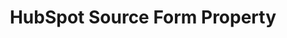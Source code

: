 ---
# -------------------------- #
#        CONTENT TYPE        #
# -------------------------- #

product-type: "connect"
content-type: "api-form"
form-type: "source"
key: "source-form-properties-hubspot-object"


# -------------------------- #
#        OBJECT INFO         #
# -------------------------- #

title: "HubSpot Source Form Property"
api-type: "platform.hubspot"
display-name: "HubSpot"

source-type: "saas"
docs-name: "hubspot"

description: ""


# -------------------------- #
#       FORM PROPERTIES      #
# -------------------------- #

uses-start-date: true


# -------------------------- #
#       OAUTH PROPERTIES     #
# -------------------------- #

oauth-link: "https://developers.hubspot.com/docs/methods/oauth2/oauth2-overview"

oauth-description: ""

## scopes: content, contacts
## optional scopes: reports, automation, forms, sales-email-read
# https://developers.hubspot.com/docs/methods/oauth2/initiate-oauth-integration#scopes

oauth-attributes:
  - name: "client_id"
    type: "string"
    required: true
    credential: true
    description: |
      Your {{ form-property.display-name }} OAuth application client ID.
    value: "<YOUR_OAUTH_CLIENT_ID>"

  - name: "client_secret"
    type: "string"
    required: true
    credential: true
    description: |
      Your {{ form-property.display-name }} OAuth application client secret.
    value: "<YOUR_OAUTH_CLIENT_SECRET>"

  - name: "redirect_uri"
    type: "string"
    required: true
    credential: true
    description: |
      The URL that the user will be redirected to after they authorize your app for the requested scopes.
    value: "https://www.yourcompany.com/auth-callback"

  - name: "refresh_token"
    type: "string"
    required: true
    credential: true
    description: |
      If exchanging a code with {{ form-property.display-name }}, a long-lived token that can be used to retrieve new `access_tokens` when old ones expire.
    value: "<REFRESH_TOKEN>"
---